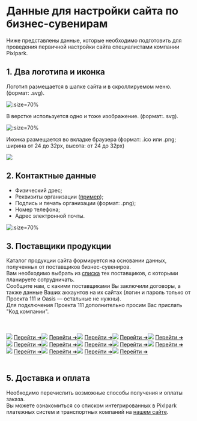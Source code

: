 # Данные для настройки сайта по бизнес-сувенирам
Ниже представлены данные, которые необходимо подготовить для проведения первичной настройки сайта специалистами компании Pixlpark.

## 1. Два логотипа и иконка
Логотип размещается в шапке сайта и в скроллируемом меню. (формат: .svg).

![](../_media/misc/logo1-gifts_new.png ':size=70%')

В верстке используется одно и тоже изображение. (формат:. svg).

![](../_media/misc/logo2-gifts_new.png ':size=70%')

Иконка размещается во вкладке браузера (формат: .ico или .png; ширина от 24 до 32рх, высота: от 24 до 32рх)

![](../_media/misc/favicon_new.jpg)

## 2. Контактные данные
* Физический дрес;
* Реквизиты организации ([пример](https://gifts.pixlpark.ru/requisites));
* Подпись и печать организации (формат: .png);
* Номер телефона;
* Адрес электронной почты.

![](../_media/misc/contacts-gifts_new.jpg ':size=70%')

## 3. Поставщики продукции
Каталог продукции сайта формируется на основании данных, полученных от поставщиков бизнес-сувениров. <br>
Вам необходимо выбрать из [списка](https://pixlpark.ru/features/gifts) тех поставщиков, с которыми планируете сотрудничать.<br>
Сообщите нам, с какими поставщиками Вы заключили договоры, а также данные Ваших аккаунтов на их сайтах (логин и пароль только от Проекта 111 и Oasis — остальные не нужны). <br>
Для подключения Проекта 111 дополнительно просим Вас прислать "Код компании". <br>

<div style="display:flex; flex-wrap:wrap; margin:50px 0">
<div class="gifts-data--picture-block">
<img src="../_media/misc/catalog_1.png" style="display:inline-block; max-width:120px;" > <a href="https://gifts.ru/">Перейти ➜</a> </div>
<div class="gifts-data--picture-block">
<img src="../_media/misc/catalog_2.png" style="display:inline-block; max-width:120px;"> <a href="https://happygifts.ru/">Перейти ➜</a> </div>
<div class="gifts-data--picture-block">
<img src="../_media/misc/catalog_3.png" style="display:inline-block; max-width:120px;"> <a href="https://www.oasiscatalog.com/">Перейти ➜</a> </div>
<div class="gifts-data--picture-block">
<img src="../_media/misc/catalog_4.png" style="display:inline-block; max-width:120px; "> <a href="https://www.oceangifts.ru/">Перейти ➜</a> </div>
<div class="gifts-data--picture-block">
<img src="../_media/misc/catalog_5.png" style="display:inline-block; max-width:120px;"> <a href="https://www.stan.su/">Перейти ➜</a> </div>
<div class="gifts-data--picture-block">
<img src="../_media/misc/catalog_6.png" style="display:inline-block; max-width:120px;"> <a href="https://xindaorussia.ru/">Перейти ➜</a> </div>
<div class="gifts-data--picture-block">
<img src="../_media/misc/catalog_7.png" style="display:inline-block; max-width:120px;"> <a href="https://portobello.ru/">Перейти ➜</a> </div>
<div class="gifts-data--picture-block">
<img src="../_media/misc/catalog_8.png" style="display:inline-block; max-width:120px; "> <a href="https://midoceanbrands.ru/">Перейти ➜</a> </div>
<div class="gifts-data--picture-block">
<img src="../_media/misc/catalog_9.png" style="display:inline-block; max-width:120px;"> <a href="https://vivagifts.ru/">Перейти ➜</a> </div>
<div class="gifts-data--picture-block">
<img src="../_media/misc/catalog_10.png" style="display:inline-block; max-width:120px;"> <a href="https://topcatalog.ru/">Перейти ➜</a> </div>
<div class="gifts-data--picture-block">
<img src="../_media/misc/catalog_11.png" style="display:inline-block; max-width:120px;"> <a href="https://artbottle.ru/">Перейти ➜</a> </div>
<div class="gifts-data--picture-block">
<img src="../_media/misc/catalog_12.png" style="display:inline-block; max-width:120px;"> <a href="https://printsklad.ru/">Перейти ➜</a> </div>
<div class="gifts-data--picture-block">
<img src="../_media/misc/catalog_13.png" style="display:inline-block; max-width:120px;"> <a href="https://artegifts.by/">Перейти ➜</a> </div>
<div class="gifts-data--picture-block">
<img src="../_media/misc/catalog_14.png" style="display:inline-block; max-width:120px;"> <a href="https://www.center-prestige.ru/">Перейти ➜</a> </div>
</div>

## 5. Доставка и оплата
Необходимо перечислить возможные способы получения и оплаты заказа.<br>
Вы можете ознакомиться со списком интегрированных в Pixlpark платежных систем и транспортных компаний на [нашем сайте](https://pixlpark.ru/misc/shippings-and-payments).
